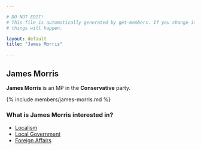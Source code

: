 ```yaml
---

# DO NOT EDIT!
# This file is automatically generated by get-members. If you change it, bad
# things will happen.

layout: default
title: "James Morris"

---
```


## James Morris

**James Morris** is an MP in the **Conservative** party.

{% include members/james-morris.md %}

### What is James Morris interested in?


* [Localism](/interests/localism.html)
* [Local Government](/interests/local-government.html)
* [Foreign Affairs](/interests/foreign-affairs.html)
